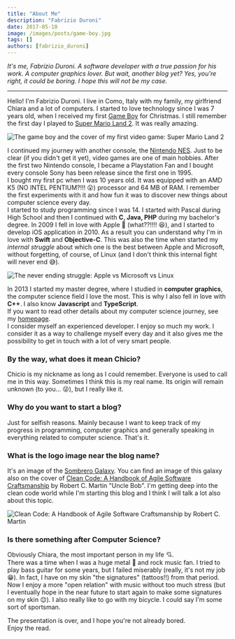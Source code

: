```yaml
---
title: "About Me"
description: "Fabrizio Duroni"
date: 2017-05-10
image: /images/posts/game-boy.jpg
tags: []
authors: [fabrizio_duroni]
---
```


*It's me, Fabrizio Duroni. A software developer with a true passion for his work. A computer graphics lover. But wait,
another blog yet? Yes, you're right, it could be boring. I hope this will not be my case.*

---

Hello! I'm Fabrizio Duroni. I live in Como, Italy with my family, my girlfriend Chiara and a lot of computers. I started
to love technology since I was 7 years old, when I received my
first [Game Boy](https://en.wikipedia.org/wiki/Game_Boy "Game Boy") for Christmas. I still remember the first day I
played to [Super Mario Land 2](https://en.wikipedia.org/wiki/Super_Mario_Land_2:_6_Golden_Coins "Super Mario Land 2").
It was really amazing.

![The game boy and the cover of my first video game: Super Mario Land 2](/images/posts/game-boy.jpg "One of my 
favourite game")

I continued my journey with another console,
the [Nintendo NES](https://en.wikipedia.org/wiki/Nintendo_Entertainment_System "Nintendo NES"). Just to be clear (if you
didn't get it yet), video games are one of main hobbies. After the first two Nintendo console, I became a Playstation
Fan and I bought every console Sony has been release since the first one in 1995.  
I bought my first pc when I was 10 years old. It was equipped with an AMD K5 (NO INTEL PENTIUM?!!! :open_mouth:)
processor and 64 MB of RAM. I remember the first experiments with it and how fun it was to discover new things about
computer science every day.  
I started to study programming since I was 14. I started with Pascal during High School and then I continued with **C,
Java, PHP** during my bachelor's degree. In 2009 I fell in love with Apple :iphone: (what??!!!! :laughing:), and I
started to develop iOS application in 2010. As a result you can understand why I'm in love with **Swift** and **Objective-C**. 
This was also the time when started my *internal struggle* about which one is the best between Apple and Microsoft, without 
forgetting, of course, of Linux (and I don't think this internal fight will never end :sweat_smile:).

![The never ending struggle: Apple vs Microsoft vs Linux](/images/posts/apple-microsoft-linux.jpg)

In 2013 I started my master degree, where I studied in **computer graphics**, the computer science field I love the
most. This is why I also fell in love with **C++**. I also know **Javascript** and **TypeScript**.  
If you want to read other details about my computer science journey, see my [homepage](/ "homepage").  
I consider myself an experienced developer. I enjoy so much my work. I consider it as a way to challenge myself every
day and it also gives me the possibility to get in touch with a lot of very smart people.

### **By the way, what does it mean Chicio?**

Chicio is my nickname as long as I could remember. Everyone is used to call me in this way. Sometimes I think this is my
real name. Its origin will remain unknown (to you... :stuck_out_tongue_winking_eye:), but I really like it.

### **Why do you want to start a blog?**

Just for selfish reasons. Mainly because I want to keep track of my progress in programming, computer graphics and
generally speaking in everything related to computer science. That's it.

### **What is the logo image near the blog name?**

It's an image of the [Sombrero Galaxy](https://en.wikipedia.org/wiki/Sombrero_Galaxy "Sombrero galaxy"). You can find an
image of this galaxy also on the cover
of [Clean Code: A Handbook of Agile Software Craftsmanship](https://cleancoders.com "Clean Code: A Handbook of Agile Software Craftsmanship")
by Robert C. Martin "Uncle Bob". I'm getting deep into the clean code world while I'm starting this blog and I think I
will talk a lot also about this topic.

![Clean Code: A Handbook of Agile Software Craftsmanship by Robert C. Martin](/images/posts/clean-code-uncle-bob.jpg)

### **Is there something after Computer Science?**

Obviously Chiara, the most important person in my life :cupid:.  
There was a time when I was a huge metal :metal: and rock music fan. I tried to play bass guitar for some years, but I
failed miserably (really, it's not my job :grin:). In fact, I have on my skin "the signatures" (tattoos!!) from that
period. Now I enjoy a more "open relation" with music without too much stress (but I eventually hope in the near future
to start again to make some signatures on my skin :relieved:). I also really like to go with my bicycle. I could say I'm
some sort of sportsman.

The presentation is over, and I hope you're not already bored.  
Enjoy the read.
